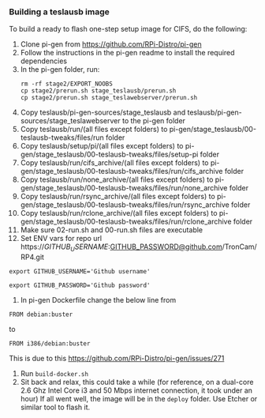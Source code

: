 ### Building a teslausb image

To build a ready to flash one-step setup image for CIFS, do the following:

1. Clone pi-gen from https://github.com/RPi-Distro/pi-gen
1. Follow the instructions in the pi-gen readme to install the required dependencies
1. In the pi-gen folder, run:
    ```
    rm -rf stage2/EXPORT_NOOBS
    cp stage2/prerun.sh stage_teslausb/prerun.sh
    cp stage2/prerun.sh stage_teslawebserver/prerun.sh
    ```
1. Copy teslausb/pi-gen-sources/stage_teslausb and teslausb/pi-gen-sources/stage_teslawebserver to the pi-gen folder
1. Copy teslausb/run/(all files except folders) to pi-gen/stage_teslausb/00-teslausb-tweaks/files/run folder
1. Copy teslausb/setup/pi/(all files except folders) to pi-gen/stage_teslausb/00-teslausb-tweaks/files/setup-pi folder
1. Copy teslausb/run/cifs_archive/(all files except folders) to pi-gen/stage_teslausb/00-teslausb-tweaks/files/run/cifs_archive folder
1. Copy teslausb/run/none_archive/(all files except folders) to pi-gen/stage_teslausb/00-teslausb-tweaks/files/run/none_archive folder
1. Copy teslausb/run/rsync_archive/(all files except folders) to pi-gen/stage_teslausb/00-teslausb-tweaks/files/run/rsync_archive folder
1. Copy teslausb/run/rclone_archive/(all files except folders) to pi-gen/stage_teslausb/00-teslausb-tweaks/files/run/rclone_archive folder
1. Make sure 02-run.sh and 00-run.sh files are executable
1. Set ENV vars for repo url https://$GITHUB_USERNAME:$GITHUB_PASSWORD@github.com/TronCam/RP4.git
```
export GITHUB_USERNAME='Github username'
```
```
export GITHUB_PASSWORD='Github password'
```
1. In pi-gen Dockerfile change the below line from
```
FROM debian:buster
```

to
```
FROM i386/debian:buster
```

This is due to this https://github.com/RPi-Distro/pi-gen/issues/271

1. Run `build-docker.sh`
1. Sit back and relax, this could take a while (for reference, on a dual-core 2.6 Ghz Intel Core i3 and 50 Mbps internet connection, it took under an hour)
If all went well, the image will be in the `deploy` folder. Use Etcher or similar tool to flash it.
